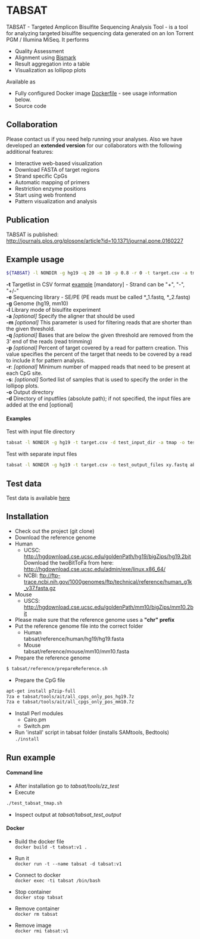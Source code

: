 # TABSAT

TABSAT - Targeted Amplicon Bisulfite Sequencing Analysis Tool - is a tool for analyzing targeted bisulfite sequencing data generated on an Ion Torrent PGM / Illumina MiSeq. 
It performs
* Quality Assessment
* Alignment using [Bismark](http://www.bioinformatics.babraham.ac.uk/projects/bismark/)
* Result aggregation into a table
* Visualization as lollipop plots

Available as
* Fully configured Docker image [Dockerfile](Dockerfile) - see usage information below.
* Source code

## Collaboration
Please contact us if you need help running your analyses. Also we have developed an **extended version** for our collaborators with the following additional features:
* Interactive web-based visualization
* Download FASTA of target regions
* Strand specific CpGs
* Automatic mapping of primers
* Restriction enzyme positions
* Start using web frontend
* Pattern visualization and analysis


## Publication
TABSAT is published:<br/>
http://journals.plos.org/plosone/article?id=10.1371/journal.pone.0160227


## Example usage
```sh
${TABSAT} -l NONDIR -g hg19 -q 20 -m 10 -p 0.8 -r 0 -t target.csv -a tmap -o output_dir input.fastq
```
**-t** Targetlist in CSV format [example](https://github.com/tadKeys/tabsat/blob/master/tools/zz_test/target_list_tmap.csv) [mandatory] - Strand can be "+", "-", "+/-"<br />
**-e** Sequencing library - SE/PE (PE reads must be called \*_1.fastq, \*_2.fastq)<br />
**-g** Genome (hg19, mm10)<br />
**-l** Library mode of bisulfite experiment<br />
**-a** *[optional]* Specify the aligner that should be used<br />
**-m** *[optional]* This parameter is used for filtering reads that are shorter than the given threshold.<br />
**-q** *[optional]* Bases that are below the given threshold are removed from the 3’ end of the reads (read trimming)<br />
**-p** *[optional]* Percent of target covered by a read for pattern creation. This value specifies the percent of the target that needs to be covered by a read to include it for pattern analysis.<br />
**-r**: *[optional]* Minimum number of mapped reads that need to be present at each CpG site.	<br />
**-s**: *[optional]* Sorted list of samples that is used to specify the order in the lollipop plots.<br />
**-o** Output directory<br />
**-d** Directory of inputfiles (absolute path); if not specified, the input files are added at the end [optional]<br />

#### Examples
Test with input file directory
```sh
tabsat -l NONDIR -g hg19 -t target.csv -d test_input_dir -a tmap -o test_output_dir
```
Test with separate input files
```sh
tabsat -l NONDIR -g hg19 -t target.csv -o test_output_files xy.fastq abs.fastq
```

## Test data
Test data is available [here](test_data)



## Installation
* Check out the project (git clone)
* Download the reference genome
 * Human
   * UCSC: http://hgdownload.cse.ucsc.edu/goldenPath/hg19/bigZips/hg19.2bit <br/>
     Download the twoBitToFa from here: http://hgdownload.cse.ucsc.edu/admin/exe/linux.x86_64/
   * NCBI: ftp://ftp-trace.ncbi.nih.gov/1000genomes/ftp/technical/reference/human_g1k_v37.fasta.gz
 * Mouse
    * USCS: http://hgdownload.cse.ucsc.edu/goldenPath/mm10/bigZips/mm10.2bit
* Please make sure that the reference genome uses a <b>"chr" prefix</b>
* Put the reference genome file into the correct folder
  * Human<br/>
  tabsat/reference/human/hg19/hg19.fasta
  * Mouse<br/>
  tabsat/reference/mouse/mm10/mm10.fasta
* Prepare the reference genome
```sh
$ tabsat/reference/prepareReference.sh
```
* Prepare the CpG file
```sh
apt-get install p7zip-full
7za e tabsat/tools/ait/all_cpgs_only_pos_hg19.7z
7za e tabsat/tools/ait/all_cpgs_only_pos_mm10.7z
```
* Install Perl modules
  * Cairo.pm
  * Switch.pm
* Run 'install' script in tabsat folder (installs SAMtools, Bedtools)
```./install```
## Run example

#### Command line
* After installation go to *tabsat/tools/zz_test*
* Execute
```sh
./test_tabsat_tmap.sh
```
* Inspect output at *tabsat/tabsat_test_output*


#### Docker
* Build the docker file<br/>
```docker build -t tabsat:v1 . ```

* Run it<br/> 
```docker run -t --name tabsat -d tabsat:v1 ```

* Connect to docker<br/>
```docker exec -ti tabsat /bin/bash ```

* Stop container<br/>
```docker stop tabsat```

* Remove container<br/>
```docker rm tabsat```

* Remove image<br/>
```docker rmi tabsat:v1```




